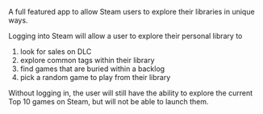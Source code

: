A full featured app to allow Steam users to explore their libraries in unique ways.

Logging into Steam will allow a user to explore their personal library to
1. look for sales on DLC
2. explore common tags within their library
3. find games that are buried within a backlog
4. pick a random game to play from their library

Without logging in, the user will still have the ability to explore the current Top 10 games on Steam, but will not be able to launch them.